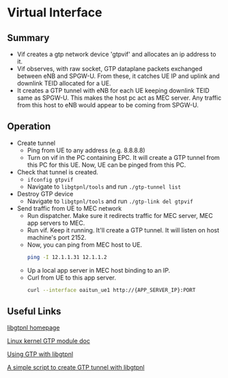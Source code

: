 # Virtual Interface

## Summary

- Vif creates a gtp network device 'gtpvif' and allocates an ip address to it.
- Vif observes, with raw socket, GTP dataplane packets exchanged between eNB and SPGW-U. From these, it catches UE IP and uplink and downlink TEID allocated for a UE.
- It creates a GTP tunnel with eNB for each UE keeping downlink TEID same as SPGW-U. This makes the host pc act as MEC server. Any traffic from this host to eNB would appear to be coming from SPGW-U.

## Operation

- Create tunnel
  - Ping from UE to any address (e.g. 8.8.8.8)
  - Turn on vif in the PC containing EPC. It will create a GTP tunnel from this PC for this UE. Now, UE can be pinged from this PC.
- Check that tunnel is created.
  - `ifconfig gtpvif`
  - Navigate to `libgtpnl/tools` and run `./gtp-tunnel list`
- Destroy GTP device
  - Navigate to `libgtpnl/tools` and run `./gtp-link del gtpvif`
- Send traffic from UE to MEC network
  - Run dispatcher. Make sure it redirects traffic for MEC server, MEC app servers to MEC. 
  - Run vif. Keep it running. It'll create a GTP tunnel. It will listen on host machine's port 2152. 
  - Now, you can ping from MEC host to UE. 
    ```sh
    ping -I 12.1.1.31 12.1.1.2
    ```
  - Up a local app server in MEC host binding to an IP. 
  - Curl from UE to this app server. 
    ```sh
    curl --interface oaitun_ue1 http://{APP_SERVER_IP}:PORT
    ```

## Useful Links

[libgtpnl homepage](https://osmocom.org/projects/linux-kernel-gtp-u/wiki)

[Linux kernel GTP module doc](https://github.com/torvalds/linux/blob/master/Documentation/networking/gtp.rst)

[Using GTP with libgtpnl](https://www.slideshare.net/kentaroebisawa/using-gtp-on-linux-with-libgtpnl)

[A simple script to create GTP tunnel with libgtpnl](https://github.com/abousselmi/gtp-gw)
